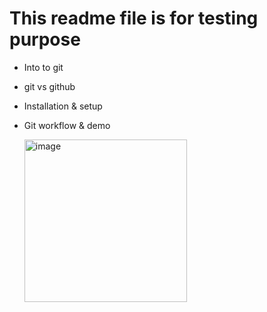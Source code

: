 # This readme file is for testing purpose
* Into to git
* git vs github
* Installation & setup
* Git workflow & demo
  
  <img width="260" alt="image" src="https://github.com/kirandate/first-contributions/assets/108939662/a44599ac-8071-4bd8-b67c-05b647ed96bd">

```git add .
```
```git commit -m "meaningful messahge"
```
```git push origin main
```
